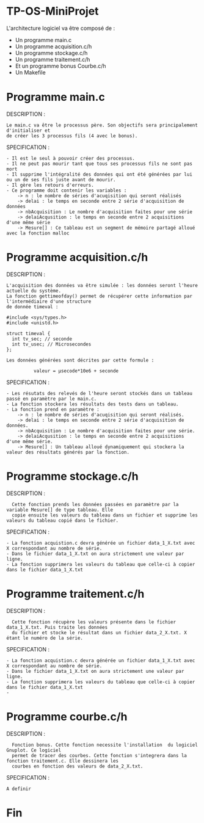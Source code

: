 TP-OS-MiniProjet
================

L'architecture logiciel va être composé de :

- Un programme main.c
- Un programme acquisition.c/h
- Un programme stockage.c/h
- Un programme traitement.c/h
- Et un programme bonus Courbe.c/h
- Un Makefile



Programme main.c
================

  DESCRIPTION :
    
    Le main.c va être le processus père. Son objectifs sera principalement d'initialiser et 
    de créer les 3 processus fils (4 avec le bonus).
    
  SPECIFICATION :
    
    - Il est le seul à pouvoir créer des processus.
    - Il ne peut pas mourir tant que tous ses processus fils ne sont pas mort
    - Il supprime l'intégralité des données qui ont été générées par lui ou un de ses fils juste avant de mourir.
    - Il gère les retours d'erreurs.
    - Ce programme doit contenir les variables :
        -> n : le nombre de séries d'acuqisition qui seront réalisés
        -> delai : le temps en seconde entre 2 série d'acquisition de données
        -> nbAcquisition : Le nombre d'acquisition faites pour une série
        -> delaiAcqusition : le temps en seconde entre 2 acquisitions d'une même série
        -> Mesure[] : Ce tableau est un segment de mémoire partagé alloué avec la fonction malloc  


Programme acquisition.c/h
=========================

  DESCRIPTION :
    
    L'acquisition des données va être simulée : les données seront l'heure actuelle du système.
    La fonction gettimeofday() permet de récupérer cette information par l'intermédiaire d'une structure
    de donnée timeval :
    
    #include <sys/types.h>
    #include <unistd.h>
    
    struct timeval {
      int tv_sec; // seconde
      int tv_usec; // Microsecondes
    };
    
    Les données générées sont décrites par cette formule :
    
              valeur = µsecode*10e6 + seconde
                                  
  SPECIFICATION :
  
    - Les résutats des relevés de l'heure seront stockés dans un tableau passé en paramètre par le main.c.
    - La fonction stockera les résultats des tests dans un tableau.
    - La fonction prend en paramètre :
        -> n : le nombre de séries d'acuqisition qui seront réalisés.
        -> delai : le temps en seconde entre 2 série d'acquisition de données.
        -> nbAcquisition : Le nombre d'acquisition faites pour une série.
        -> delaiAcqusition : le temps en seconde entre 2 acquisitions d'une même série.
        -> Mesure[] : Un tableau alloué dynamiquement qui stockera la valeur des résultats générés par la fonction.


Programme stockage.c/h
======================

  DESCRIPTION :

      Cette fonction prends les données passées en paramètre par la variable Mesure[] de type tableau. Elle 
      copie ensuite les valeurs du tableau dans un fichier et supprime les valeurs du tableau copié dans le fichier.
    
  SPECIFICATION :
  
    - La fonction acquistion.c devra générée un fichier data_1_X.txt avec X correspondant au nombre de série.
    - Dans le fichier data_1_X.txt on aura strictement une valeur par ligne.
    - La fonction supprimera les valeurs du tableau que celle-ci à copier dans le fichier data_1_X.txt


Programme traitement.c/h
========================

  DESCRIPTION :

      Cette fonction récupère les valeurs présente dans le fichier data_1_X.txt. Puis traite les données 
      du fichier et stocke le résultat dans un fichier data_2_X.txt. X étant le numéro de la série.
      
  SPECIFICATION :
  
    - La fonction acquistion.c devra générée un fichier data_1_X.txt avec X correspondant au nombre de série.
    - Dans le fichier data_1_X.txt on aura strictement une valeur par ligne.
    - La fonction supprimera les valeurs du tableau que celle-ci à copier dans le fichier data_1_X.txt
    - 





Programme courbe.c/h
====================

  DESCRIPTION :

      Fonction bonus. Cette fonction necessite l'installation  du logiciel Gnuplot. Ce logiciel 
      permet de tracer des courbes. Cette fonction s'integrera dans la fonction traitement.c. Elle dessinera les
      courbes en fonction des valeurs de data_2_X.txt.
      
  SPECIFICATION :
  

    A definir
    
Fin
===





